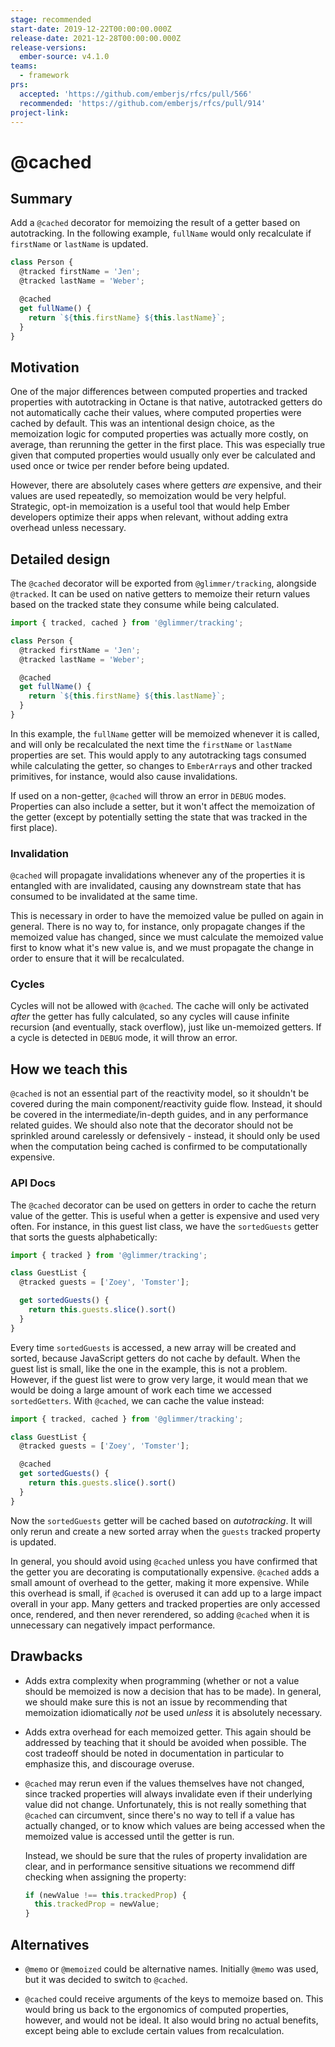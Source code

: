 ```yaml
---
stage: recommended
start-date: 2019-12-22T00:00:00.000Z
release-date: 2021-12-28T00:00:00.000Z
release-versions:
  ember-source: v4.1.0
teams:
  - framework
prs:
  accepted: 'https://github.com/emberjs/rfcs/pull/566'
  recommended: 'https://github.com/emberjs/rfcs/pull/914'
project-link:
---
```


# @cached

## Summary

Add a `@cached` decorator for memoizing the result of a getter based on
autotracking. In the following example, `fullName` would only recalculate if
`firstName` or `lastName` is updated.

```js
class Person {
  @tracked firstName = 'Jen';
  @tracked lastName = 'Weber';

  @cached
  get fullName() {
    return `${this.firstName} ${this.lastName}`;
  }
}
```

## Motivation

One of the major differences between computed properties and tracked properties
with autotracking in Octane is that native, autotracked getters do not
automatically cache their values, where computed properties were cached by
default. This was an intentional design choice, as the memoization logic for
computed properties was actually more costly, on average, than rerunning the
getter in the first place. This was especially true given that computed
properties would usually only ever be calculated and used once or twice per
render before being updated.

However, there are absolutely cases where getters _are_ expensive, and their
values are used repeatedly, so memoization would be very helpful. Strategic,
opt-in memoization is a useful tool that would help Ember developers optimize
their apps when relevant, without adding extra overhead unless necessary.

## Detailed design

The `@cached` decorator will be exported from `@glimmer/tracking`, alongside
`@tracked`. It can be used on native getters to memoize their return values
based on the tracked state they consume while being calculated.

```js
import { tracked, cached } from '@glimmer/tracking';

class Person {
  @tracked firstName = 'Jen';
  @tracked lastName = 'Weber';

  @cached
  get fullName() {
    return `${this.firstName} ${this.lastName}`;
  }
}
```

In this example, the `fullName` getter will be memoized whenever it is called,
and will only be recalculated the next time the `firstName` or `lastName`
properties are set. This would apply to any autotracking tags consumed while
calculating the getter, so changes to `EmberArray`s and other tracked
primitives, for instance, would also cause invalidations.

If used on a non-getter, `@cached` will throw an error in `DEBUG` modes.
Properties can also include a setter, but it won't affect the memoization of the
getter (except by potentially setting the state that was tracked in the first
place).

### Invalidation

`@cached` will propagate invalidations whenever any of the properties it is
entangled with are invalidated, causing any downstream state that has consumed
to be invalidated at the same time.

This is necessary in order to have the memoized value be pulled on again in
general. There is no way to, for instance, only propagate changes if the
memoized value has changed, since we must calculate the memoized value first to
know what it's new value is, and we must propagate the change in order to ensure
that it will be recalculated.

### Cycles

Cycles will not be allowed with `@cached`. The cache will only be activated
_after_ the getter has fully calculated, so any cycles will cause infinite
recursion (and eventually, stack overflow), just like un-memoized getters. If a
cycle is detected in `DEBUG` mode, it will throw an error.

## How we teach this

`@cached` is not an essential part of the reactivity model, so it shouldn't be
covered during the main component/reactivity guide flow. Instead, it should be
covered in the intermediate/in-depth guides, and in any performance related
guides. We should also note that the decorator should not be sprinkled around
carelessly or defensively - instead, it should only be used when the computation
being cached is confirmed to be computationally expensive.

### API Docs

The `@cached` decorator can be used on getters in order to cache the return
value of the getter. This is useful when a getter is expensive and used very
often. For instance, in this guest list class, we have the `sortedGuests`
getter that sorts the guests alphabetically:

```js
import { tracked } from '@glimmer/tracking';

class GuestList {
  @tracked guests = ['Zoey', 'Tomster'];

  get sortedGuests() {
    return this.guests.slice().sort()
  }
}
```

Every time `sortedGuests` is accessed, a new array will be created and sorted,
because JavaScript getters do not cache by default. When the guest list is
small, like the one in the example, this is not a problem. However, if the guest
list were to grow very large, it would mean that we would be doing a large
amount of work each time we accessed `sortedGetters`. With `@cached`, we can
cache the value instead:

```js
import { tracked, cached } from '@glimmer/tracking';

class GuestList {
  @tracked guests = ['Zoey', 'Tomster'];

  @cached
  get sortedGuests() {
    return this.guests.slice().sort()
  }
}
```

Now the `sortedGuests` getter will be cached based on _autotracking_. It will
only rerun and create a new sorted array when the `guests` tracked property is
updated.

In general, you should avoid using `@cached` unless you have confirmed that the
getter you are decorating is computationally expensive. `@cached` adds a small
amount of overhead to the getter, making it more expensive. While this overhead
is small, if `@cached` is overused it can add up to a large impact overall in
your app. Many getters and tracked properties are only accessed once, rendered,
and then never rerendered, so adding `@cached` when it is unnecessary can
negatively impact performance.

## Drawbacks

- Adds extra complexity when programming (whether or not a value should be
  memoized is now a decision that has to be made). In general, we should make
  sure this is not an issue by recommending that memoization idiomatically _not_
  be used _unless_ it is absolutely necessary.

- Adds extra overhead for each memoized getter. This again should be addressed
  by teaching that it should be avoided when possible. The cost tradeoff should
  be noted in documentation in particular to emphasize this, and discourage
  overuse.

- `@cached` may rerun even if the values themselves have not changed, since
  tracked properties will always invalidate even if their underlying value did
  not change. Unfortunately, this is not really something that `@cached` can
  circumvent, since there's no way to tell if a value has actually changed, or
  to know which values are being accessed when the memoized value is accessed
  until the getter is run.

  Instead, we should be sure that the rules of property invalidation are clear,
  and in performance sensitive situations we recommend diff checking when
  assigning the property:

  ```js
  if (newValue !== this.trackedProp) {
    this.trackedProp = newValue;
  }
  ```

## Alternatives

- `@memo` or `@memoized` could be alternative names. Initially `@memo` was used,
  but it was decided to switch to `@cached`.

- `@cached` could receive arguments of the keys to memoize based on. This would
  bring us back to the ergonomics of computed properties, however, and would not
  be ideal. It also would bring no actual benefits, except being able to exclude
  certain values from recalculation.


